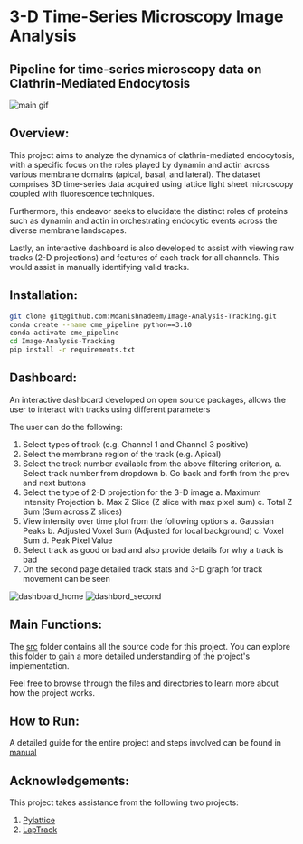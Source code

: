 # 3-D Time-Series Microscopy Image Analysis
## Pipeline for time-series microscopy data on Clathrin-Mediated Endocytosis

![main gif](https://github.com/Mdanishnadeem/Image-Analysis-Tracking/blob/main/main_image.gif)

## Overview: 
This project aims to analyze the dynamics of clathrin-mediated endocytosis, with a specific focus on the roles played by dynamin and actin across various membrane domains (apical, basal, and lateral). The dataset comprises 3D time-series data acquired using lattice light sheet microscopy coupled with fluorescence techniques.

Furthermore, this endeavor seeks to elucidate the distinct roles of proteins such as dynamin and actin in orchestrating endocytic events across the diverse membrane landscapes.

Lastly, an interactive dashboard is also developed to assist with viewing raw tracks (2-D projections) and features of each track for all channels. This would assist in manually identifying valid tracks. 


## Installation:

```bash
git clone git@github.com:Mdanishnadeem/Image-Analysis-Tracking.git
conda create --name cme_pipeline python==3.10
conda activate cme_pipeline 
cd Image-Analysis-Tracking
pip install -r requirements.txt
```

## Dashboard:

An interactive dashboard developed on open source packages, allows the user to interact with tracks using different parameters

The user can do the following: 
1. Select types of track (e.g. Channel 1 and Channel 3 positive)
2. Select the membrane region of the track (e.g. Apical)
3. Select the track number available from the above filtering criterion, 
    a. Select track number from dropdown 
    b. Go back and forth from the prev and next buttons 
4. Select the type of 2-D projection for the 3-D image 
    a. Maximum Intensity Projection 
    b. Max Z Slice (Z slice with max pixel sum)
    c. Total Z Sum (Sum across Z slices)
5. View intensity over time plot from the following options 
    a. Gaussian Peaks 
    b. Adjusted Voxel Sum (Adjusted for local background)
    c. Voxel Sum 
    d. Peak Pixel Value 
6. Select track as good or bad and also provide details for why a track is bad 
7. On the second page detailed track stats and 3-D graph for track movement can be seen 

![dashboard_home](https://github.com/Mdanishnadeem/Image-Analysis-Tracking/blob/main/misc/home_page.png)
![dashbord_second](https://github.com/Mdanishnadeem/Image-Analysis-Tracking/blob/main/misc/second_page.png)

## Main Functions: 
The [src](https://github.com/Mdanishnadeem/Image-Analysis-Tracking/tree/main/Final/src) folder contains all the source code for this project. You can explore this folder to gain a more detailed understanding of the project's implementation.

Feel free to browse through the files and directories to learn more about how the project works.

## How to Run: 
A detailed guide for the entire project and steps involved can be found in [manual](https://github.com/Mdanishnadeem/Image-Analysis-Tracking/blob/main/Image%20Analysis%20Pipeline%20Explained.docx)


## Acknowledgements:

This project takes assistance from the following two projects:

1. [Pylattice](https://github.com/pylattice)
2. [LapTrack](https://github.com/yfukai/laptrack)
